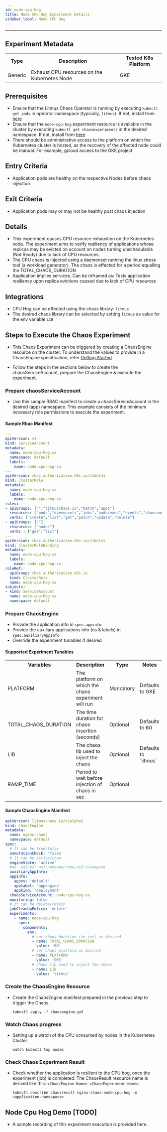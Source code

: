```yaml
---
id: node-cpu-hog
title: Node CPU Hog Experiment Details
sidebar_label: Node CPU Hog
---
```

------

## Experiment Metadata

<table>
  <tr>
    <th> Type </th>
    <th> Description </th>
    <th> Tested K8s Platform </th>
  </tr>
  <tr>
    <td> Generic </td>
    <td> Exhaust CPU resources on the Kubernetes Node </td>
    <td> GKE </td>
  </tr>
</table>

## Prerequisites

- Ensure that the Litmus Chaos Operator is running by executing `kubectl get pods` in operator namespace (typically, `litmus`). If not, install from [here](https://docs.litmuschaos.io/docs/getstarted/#install-litmus)
- Ensure that the `node-cpu-hog` experiment resource is available in the cluster  by executing                         `kubectl get chaosexperiments` in the desired namespace. If not, install from [here](https://hub.litmuschaos.io/charts/generic/experiments/node-cpu-hog)
- There should be administrative access to the platform on which the Kubernetes cluster is hosted, as the recovery of the affected node could be manual. For example, gcloud access to the GKE project
## Entry Criteria

- Application pods are healthy on the respective Nodes before chaos injection

## Exit Criteria

- Application pods may or may not be healthy post chaos injection

## Details

- This experiment causes CPU resource exhaustion on the Kubernetes node. The experiment aims to verify resiliency of applications whose replicas may be evicted on account on nodes turning unschedulable (Not Ready) due to lack of CPU resources.
- The CPU chaos is injected using a daemonset running the linux stress tool (a workload generator). The chaos is effected for a period equalling the TOTAL_CHAOS_DURATION
- Application implies services. Can be reframed as:
Tests application resiliency upon replica evictions caused due to lack of CPU resources

## Integrations

- CPU Hog can be effected using the chaos library: `litmus`
- The desired chaos library can be selected by setting `litmus` as value for the env variable `LIB` 

## Steps to Execute the Chaos Experiment

- This Chaos Experiment can be triggered by creating a ChaosEngine resource on the cluster. To understand the values to provide in a ChaosEngine specification, refer [Getting Started](getstarted.md/#prepare-chaosengine)

- Follow the steps in the sections below to create the chaosServiceAccount, prepare the ChaosEngine & execute the experiment.

### Prepare chaosServiceAccount

- Use this sample RBAC manifest to create a chaosServiceAccount in the desired (app) namespace. This example consists of the minimum necessary role permissions to execute the experiment.

#### Sample Rbac Manifest

[embedmd]:# (https://raw.githubusercontent.com/litmuschaos/chaos-charts/master/charts/generic/node-cpu-hog/rbac.yaml yaml)
```yaml
---
apiVersion: v1
kind: ServiceAccount
metadata:
  name: node-cpu-hog-sa
  namespace: default
  labels:
    name: node-cpu-hog-sa
---
apiVersion: rbac.authorization.k8s.io/v1beta1
kind: ClusterRole
metadata:
  name: node-cpu-hog-sa
  labels:
    name: node-cpu-hog-sa
rules:
- apiGroups: ["","litmuschaos.io","batch","apps"]
  resources: ["pods","daemonsets","jobs","pods/exec","events","chaosengines","chaosexperiments","chaosresults"]
  verbs: ["create","list","get","patch","update","delete"]
- apiGroups: [""]
  resources: ["nodes"]
  verbs : ["get","list"]
---
apiVersion: rbac.authorization.k8s.io/v1beta1
kind: ClusterRoleBinding
metadata:
  name: node-cpu-hog-sa
  labels:
    name: node-cpu-hog-sa
roleRef:
  apiGroup: rbac.authorization.k8s.io
  kind: ClusterRole
  name: node-cpu-hog-sa
subjects:
- kind: ServiceAccount
  name: node-cpu-hog-sa
  namespace: default
```

### Prepare ChaosEngine

- Provide the application info in `spec.appinfo`
- Provide the auxiliary applications info (ns & labels) in `spec.auxiliaryAppInfo`
- Override the experiment tunables if desired 

#### Supported Experiment Tunables

<table>
  <tr>
    <th> Variables </th>
    <th> Description  </th>
    <th> Type </th>
    <th> Notes </th>
  </tr>
  <tr>
    <td> PLATFORM </td>
    <td> The platform on which the chaos experiment will run </td>
    <td> Mandatory </td>
    <td> Defaults to GKE </td>
  </tr>
  <tr>
    <td> TOTAL_CHAOS_DURATION </td>
    <td> The time duration for chaos insertion (seconds) </td>
    <td> Optional </td>
    <td> Defaults to 60 </td>
  </tr>
  <tr>
    <td> LIB  </td>
    <td> The chaos lib used to inject the chaos </td>
    <td> Optional  </td>
    <td> Defaults to `litmus` </td>
  </tr>
  <tr>
    <td> RAMP_TIME </td>
    <td> Period to wait before injection of chaos in sec </td>
    <td> Optional  </td>
    <td> </td>
  </tr>
</table>

#### Sample ChaosEngine Manifest

[embedmd]:# (https://raw.githubusercontent.com/litmuschaos/chaos-charts/master/charts/generic/node-cpu-hog/engine.yaml yaml)
```yaml
apiVersion: litmuschaos.io/v1alpha1
kind: ChaosEngine
metadata:
  name: nginx-chaos
  namespace: default
spec:
  # It can be true/false
  annotationCheck: 'false'
  # It can be active/stop
  engineState: 'active'
  #ex. values: ns1:name=percona,ns2:run=nginx 
  auxiliaryAppInfo: ''
  appinfo:
    appns: 'default'
    applabel: 'app=nginx'
    appkind: 'deployment'
  chaosServiceAccount: node-cpu-hog-sa
  monitoring: false
  # It can be delete/retain
  jobCleanUpPolicy: 'delete'
  experiments:
    - name: node-cpu-hog
      spec:
        components:
          env:
            # set chaos duration (in sec) as desired
            - name: TOTAL_CHAOS_DURATION
              value: '60'
            # set chaos platform as desired
            - name: PLATFORM
              value: 'GKE'
            # chaos lib used to inject the chaos
            - name: LIB
              value: 'litmus'
```

### Create the ChaosEngine Resource

- Create the ChaosEngine manifest prepared in the previous step to trigger the Chaos.

  `kubectl apply -f chaosengine.yml`

### Watch Chaos progress

- Setting up a watch of the CPU consumed by nodes in the Kubernetes Cluster

  `watch kubectl top nodes`

### Check Chaos Experiment Result

- Check whether the application is resilient to the CPU hog, once the experiment (job) is completed. The ChaosResult resource name is derived like this: `<ChaosEngine-Name>-<ChaosExperiment-Name>`.

  `kubectl describe chaosresult nginx-chaos-node-cpu-hog -n <application-namespace>`

## Node Cpu Hog Demo [TODO]

- A sample recording of this experiment execution is provided here.
